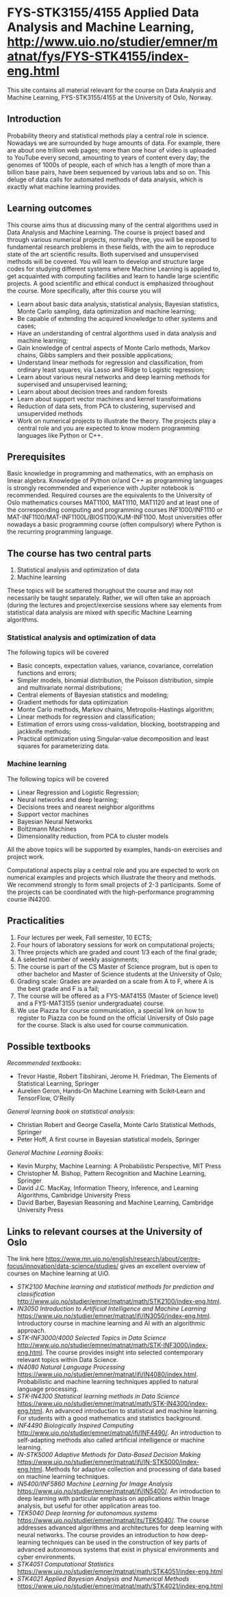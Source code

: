 # FYS-STK3155/4155 Applied Data Analysis and Machine Learning, http://www.uio.no/studier/emner/matnat/fys/FYS-STK4155/index-eng.html


This site contains all material relevant for the course on Data Analysis and Machine Learning, FYS-STK3155/4155 at the University of Oslo, Norway.

## Introduction

Probability theory and statistical methods play a central role in science. Nowadays we are
surrounded by huge amounts of data. For example, there are about one trillion web pages; more than one
hour of video is uploaded to YouTube every second, amounting to years of content every
day; the genomes of 1000s of people, each of which has a length of more than a billion  base pairs, have
been sequenced by various labs and so on. This deluge of data calls for automated methods of data analysis,
which is exactly what machine learning provides. 

## Learning outcomes

This course aims thus at discussing many of the central algorithms used in Data Analysis and Machine Learning.  The course is project based and through  various numerical projects, normally three, you will be exposed to fundamental research problems in these fields, with the aim to reproduce state of the art scientific results. Both supervised and unsupervised methods will be covered. You will learn to develop and structure large codes for studying different  systems where Machine Learning is applied to, get acquainted with computing facilities and learn to handle large scientific projects. A good scientific and ethical conduct is emphasized throughout the course. More specifically, after this course you will

- Learn about basic data analysis, statistical analysis, Bayesian statistics, Monte Carlo sampling, data optimization and machine learning;
- Be capable of extending the acquired knowledge to other systems and cases;
- Have an understanding of central algorithms used in data analysis and machine learning;
- Gain knowledge of central aspects of Monte Carlo methods, Markov chains, Gibbs samplers and their possible applications;
- Understand linear methods for regression and classification, from ordinary least squares, via Lasso and Ridge to Logistic regression;
- Learn about various neural networks and deep  learning methods for supervised and unsupervised learning;
- Learn about about decision trees and random forests
- Learn about support vector machines and kernel transformations
- Reduction of data sets, from PCA to clustering, supervised and unsupervided methods
- Work on numerical projects to illustrate the theory. The projects play a central role and you are expected to know modern programming languages like Python or C++.  

## Prerequisites

Basic knowledge in programming and mathematics, with an emphasis on linear algebra. Knowledge of Python or/and C++ as programming languages is strongly recommended and experience with Jupiter notebook is recommended. Required courses are the equivalents to the University of Oslo mathematics courses MAT1100, MAT1110, MAT1120 and at least one of the corresponding computing and programming courses INF1000/INF1110 or MAT-INF1100/MAT-INF1100L/BIOS1100/KJM-INF1100. Most universities offer nowadays a basic programming course (often compulsory) where Python is the recurring programming language.


## The course has two central parts

1. Statistical analysis and optimization of data
2. Machine learning

These topics will be scattered thorughout the course and may not  necessarily be taught separately. Rather, we will often take an approach (during the lectures and project/exercise sessions where say elements from statistical data analysis are mixed with specific Machine Learning algorithms. 

### Statistical analysis and optimization of data

The following topics will be covered
- Basic concepts, expectation values, variance, covariance, correlation functions and errors;
- Simpler models, binomial distribution, the Poisson distribution, simple and multivariate normal distributions;
- Central elements of Bayesian statistics and modeling;
- Gradient methods for data optimization
- Monte Carlo methods, Markov chains, Metropolis-Hastings algorithm;
- Linear methods for regression and classification;
- Estimation of errors using cross-validation, blocking, bootstrapping and jackknife methods;
- Practical optimization using Singular-value decomposition and least squares for parameterizing data.

### Machine learning

The following topics will be covered
- Linear Regression and Logistic Regression;
- Neural networks and deep learning;
- Decisions trees and nearest neighbor algorithms
- Support vector machines
- Bayesian Neural Networks
- Boltzmann Machines
- Dimensionality reduction, from PCA to cluster models

All the above topics will be supported by examples, hands-on exercises and project work.

Computational aspects play a central role and you are
expected to work on numerical examples and projects which illustrate
the theory and methods. We recommend strongly to form small projects of 2-3 participants. Some of the projects can be coordinated with the high-performance programming course IN4200. 



## Practicalities

1. Four lectures per week, Fall semester, 10 ECTS;
2. Four hours of laboratory sessions for work on computational projects;
3. Three projects which are graded and count 1/3 each of the final grade;
4. A selected number of weekly assignments;
6. The course is part of the CS Master of Science program, but is open to other bachelor and Master of Science students at the University of Oslo;
7. Grading scale: Grades are awarded on a scale from A to F, where A is the best grade and F is a fail;
8. The course will be offered as a FYS-MAT4155 (Master of Science level) and a FYS-MAT3155 (senior undergraduate) course.
9. We use Piazza for course communication, a special link on how to register to Piazza con be found on the official University of Oslo page for the course. Slack is also used for course communication. 


## Possible textbooks

_Recommended textbooks_:
- Trevor Hastie, Robert Tibshirani, Jerome H. Friedman, The Elements of Statistical Learning, Springer
- Aurelien Geron, Hands‑On Machine Learning with Scikit‑Learn and TensorFlow, O'Reilly

_General learning book on statistical analysis_:
- Christian Robert and George Casella, Monte Carlo Statistical Methods, Springer
- Peter Hoff, A first course in Bayesian statistical models, Springer

_General Machine Learning Books_:
- Kevin Murphy, Machine Learning: A Probabilistic Perspective, MIT Press
- Christopher M. Bishop, Pattern Recognition and Machine Learning, Springer
- David J.C. MacKay, Information Theory, Inference, and Learning Algorithms, Cambridge University Press
- David Barber, Bayesian Reasoning and Machine Learning, Cambridge University Press 

## Links to relevant courses at the University of Oslo
The link here https://www.mn.uio.no/english/research/about/centre-focus/innovation/data-science/studies/  gives an excellent overview of courses on Machine learning at UiO.

- _STK2100 Machine learning and statistical methods for prediction and classification_ http://www.uio.no/studier/emner/matnat/math/STK2100/index-eng.html. 
- _IN3050 Introduction to Artificial Intelligence and Machine Learning_ https://www.uio.no/studier/emner/matnat/ifi/IN3050/index-eng.html. Introductory course in machine learning and AI with an algorithmic approach. 
- _STK-INF3000/4000 Selected Topics in Data Science_ http://www.uio.no/studier/emner/matnat/math/STK-INF3000/index-eng.html. The course provides insight into selected contemporary relevant topics within Data Science. 
- _IN4080 Natural Language Processing_ https://www.uio.no/studier/emner/matnat/ifi/IN4080/index.html. Probabilistic and machine learning techniques applied to natural language processing. 
- _STK-IN4300 Statistical learning methods in Data Science_ https://www.uio.no/studier/emner/matnat/math/STK-IN4300/index-eng.html. An advanced introduction to statistical and machine learning. For students with a good mathematics and statistics background.
- _INF4490 Biologically Inspired Computing_ http://www.uio.no/studier/emner/matnat/ifi/INF4490/. An introduction to self-adapting methods also called artificial intelligence or machine learning. 
- _IN-STK5000  Adaptive Methods for Data-Based Decision Making_ https://www.uio.no/studier/emner/matnat/ifi/IN-STK5000/index-eng.html. Methods for adaptive collection and processing of data based on machine learning techniques. 
- _IN5400/INF5860 Machine Learning for Image Analysis_ https://www.uio.no/studier/emner/matnat/ifi/IN5400/. An introduction to deep learning with particular emphasis on applications within Image analysis, but useful for other application areas too.
- _TEK5040 Deep learning for autonomous systems_ https://www.uio.no/studier/emner/matnat/its/TEK5040/. The course addresses advanced algorithms and architectures for deep learning with neural networks. The course provides an introduction to how deep-learning techniques can be used in the construction of key parts of advanced autonomous systems that exist in physical environments and cyber environments.
- _STK4051 Computational Statistics_ https://www.uio.no/studier/emner/matnat/math/STK4051/index-eng.html
- _STK4021 Applied Bayesian Analysis and Numerical Methods_ https://www.uio.no/studier/emner/matnat/math/STK4021/index-eng.html


